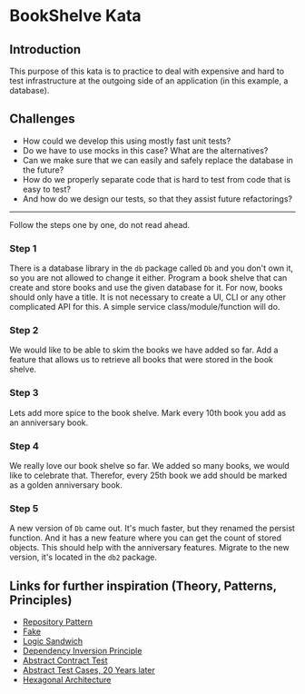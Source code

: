 # BookShelve Kata

## Introduction
This purpose of this kata is to practice to deal with expensive and hard to test infrastructure at the outgoing side of an application (in this example, a database).

## Challenges
- How could we develop this using mostly fast unit tests?
- Do we have to use mocks in this case? What are the alternatives?
- Can we make sure that we can easily and safely replace the database in the future?
- How do we properly separate code that is hard to test from code that is easy to test?
- And how do we design our tests, so that they assist future refactorings?

---

Follow the steps one by one, do not read ahead.

### Step 1 
There is a database library in the `db` package called `Db` and you don't own it, so you are not allowed to change it either.
Program a book shelve that can create and store books and use the given database for it.
For now, books should only have a title.
It is not necessary to create a UI, CLI or any other complicated API for this. 
A simple service class/module/function will do.

### Step 2
We would like to be able to skim the books we have added so far. 
Add a feature that allows us to retrieve all books that were stored in the book shelve.

### Step 3
Lets add more spice to the book shelve.
Mark every 10th book you add as an anniversary book.

### Step 4
We really love our book shelve so far. We added so many books, we would like to celebrate that.
Therefor, every 25th book we add should be marked as a golden anniversary book.

### Step 5
A new version of `Db` came out. It's much faster, but they renamed the persist function.
And it has a new feature where you can get the count of stored objects.
This should help with the anniversary features.
Migrate to the new version, it's located in the `db2` package.


## Links for further inspiration (Theory, Patterns, Principles)

- [Repository Pattern](https://martinfowler.com/eaaCatalog/repository.html)
- [Fake](https://martinfowler.com/bliki/TestDouble.html)
- [Logic Sandwich](http://www.jamesshore.com/v2/blog/2018/testing-without-mocks#logic-sandwich)
- [Dependency Inversion Principle](https://en.wikipedia.org/wiki/Dependency_inversion_principle)
- [Abstract Contract Test](https://blog.thecodewhisperer.com/permalink/writing-contract-tests-in-java-differently)
- [Abstract Test Cases, 20 Years later](https://blog.thecodewhisperer.com/permalink/abstract-test-cases-20-years-later)
- [Hexagonal Architecture](https://alistair.cockburn.us/hexagonal-architecture/)
